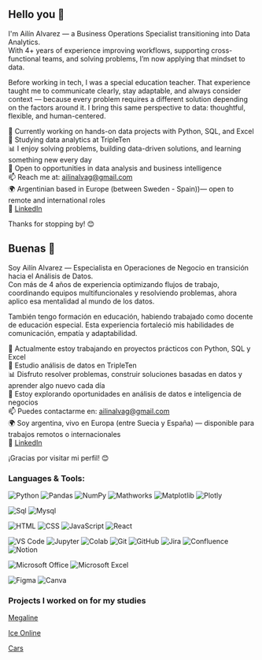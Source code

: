 ## Hello you 👋

I'm Ailín Alvarez — a Business Operations Specialist transitioning into Data Analytics.  
With 4+ years of experience improving workflows, supporting cross-functional teams, and solving problems, I’m now applying that mindset to data.

Before working in tech, I was a special education teacher. That experience taught me to communicate clearly, stay adaptable, and always consider context — because every problem requires a different solution depending on the factors around it. I bring this same perspective to data: thoughtful, flexible, and human-centered.

🔭 Currently working on hands-on data projects with Python, SQL, and Excel  
🌱 Studying data analytics at TripleTen  
📊 I enjoy solving problems, building data-driven solutions, and learning something new every day  
👀 Open to opportunities in data analysis and business intelligence  
📫 Reach me at: [ailinalvag@gmail.com](mailto:ailinalvag@gmail.com)  
🌍 Argentinian based in Europe (between Sweden - Spain))— open to remote and international roles  
🔗 [LinkedIn](https://www.linkedin.com/in/ailin-alvarez/) 

Thanks for stopping by! 😊



## Buenas 👋

Soy Ailín Alvarez — Especialista en Operaciones de Negocio en transición hacia el Análisis de Datos.  
Con más de 4 años de experiencia optimizando flujos de trabajo, coordinando equipos multifuncionales y resolviendo problemas, ahora aplico esa mentalidad al mundo de los datos.

También tengo formación en educación, habiendo trabajado como docente de educación especial. Esta experiencia fortaleció mis habilidades de comunicación, empatía y adaptabilidad.

🔭 Actualmente estoy trabajando en proyectos prácticos con Python, SQL y Excel  
🌱 Estudio análisis de datos en TripleTen  
📊 Disfruto resolver problemas, construir soluciones basadas en datos y aprender algo nuevo cada día  
👀 Estoy explorando oportunidades en análisis de datos e inteligencia de negocios  
📫 Puedes contactarme en: [ailinalvag@gmail.com](mailto:ailinalvag@gmail.com)  
🌍 Soy argentina, vivo en Europa (entre Suecia y España) — disponible para trabajos remotos o internacionales  
🔗 [LinkedIn](https://www.linkedin.com/in/ailin-alvarez/)

¡Gracias por visitar mi perfil! 😊


### Languages & Tools:


![Python](https://img.shields.io/badge/Python-14354C?style=for-the-badge&logo=python&logoColor=white)
![Pandas](https://img.shields.io/badge/pandas%20-%23150458.svg?&style=for-the-badge&logo=pandas&logoColor=white)
![NumPy](https://img.shields.io/badge/numpy%20-%23013243.svg?&style=for-the-badge&logo=numpy&logoColor=white)
![Mathworks](https://img.shields.io/badge/Mathworks%20-%230076A8.svg?&style=for-the-badge&logo=Mathworks&logoColor=white)
![Matplotlib](https://img.shields.io/badge/Matplotlib-%23E20000.svg?style=for-the-badge&logo=matplotlib&logoColor=white)
![Plotly](https://img.shields.io/badge/plotly-7A76FF.svg?style=for-the-badge&logo=plotly&logoColor=white)

![Sql](http://img.shields.io/badge/-Sql-00758f?style=for-the-badge&logo=Mysql&logoColor=white)
![Mysql](http://img.shields.io/badge/-Mysql-white?style=for-the-badge&logo=mysql)

![HTML](https://img.shields.io/badge/HTML-239120?style=for-the-badge&logo=html5&logoColor=white)
![CSS](https://img.shields.io/badge/CSS-663399?&style=for-the-badge&logo=CSS&logoColor=white)
![JavaScript](https://img.shields.io/badge/JavaScript-323330?style=for-the-badge&logo=javascript&logoColor=F7DF1E)
![React](https://img.shields.io/badge/React-20232A?style=for-the-badge&logo=react&logoColor=61DAFB)

![VS Code](https://img.shields.io/badge/Visual%20Studio%20Code-0078d7.svg?style=for-the-badge&logo=visual-studio-code&logoColor=white)
![Jupyter](https://img.shields.io/badge/Jupyter%20-%23F37626.svg?&style=for-the-badge&logo=Jupyter&logoColor=white)
![Colab](https://img.shields.io/badge/Colab-F9AB00?style=for-the-badge&logo=googlecolab&logoColor=white)
![Git](https://img.shields.io/badge/git%20-%23F05033.svg?&style=for-the-badge&logo=git&logoColor=white)
![GitHub](https://img.shields.io/badge/github%20-%23121011.svg?&style=for-the-badge&logo=github&logoColor=white)
![Jira](https://img.shields.io/badge/jira-%230A0FFF.svg?style=for-the-badge&logo=jira&logoColor=white)
![Confluence](https://img.shields.io/badge/confluence-172B4D.svg?style=for-the-badge&logo=confluence&logoColor=white)
![Notion](https://img.shields.io/badge/Notion-%23000000.svg?style=for-the-badge&logo=notion&logoColor=white)

![Microsoft Office](https://img.shields.io/badge/Microsoft_Office-D83B01?style=for-the-badge&logo=microsoft-office&logoColor=white)
![Microsoft Excel](https://img.shields.io/badge/Microsoft_Excel-217346?style=for-the-badge&logo=microsoft-excel&logoColor=white)

![Figma](https://img.shields.io/badge/Figma-F24E1E?style=for-the-badge&logo=figma&logoColor=white)
![Canva](https://img.shields.io/badge/Canva-%2300C4CC.svg?&style=for-the-badge&logo=Canva&logoColor=white)

### Projects I worked on for my studies

[Megaline](https://github.com/ailinalvarez/sprint5)

[Ice Online](https://github.com/ailinalvarez/sprint6)

[Cars](https://github.com/ailinalvarez/sprint7)





